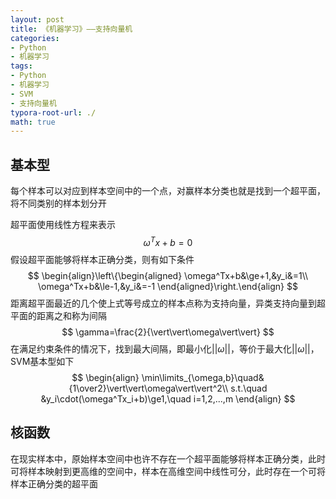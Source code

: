 ```yaml
---
layout: post
title: 《机器学习》——支持向量机
categories:
- Python
- 机器学习
tags:
- Python
- 机器学习
- SVM
- 支持向量机
typora-root-url: ./
math: true
---
```


## 基本型

每个样本可以对应到样本空间中的一个点，对赢样本分类也就是找到一个超平面，将不同类别的样本划分开

超平面使用线性方程来表示
$$
\omega^Tx+b=0
$$
假设超平面能够将样本正确分类，则有如下条件
$$
\begin{align}\left\{\begin{aligned}
\omega^Tx+b&\ge+1,&y_i&=1\\
\omega^Tx+b&\le-1,&y_i&=-1
\end{aligned}\right.\end{align}
$$
距离超平面最近的几个使上式等号成立的样本点称为支持向量，异类支持向量到超平面的距离之和称为间隔
$$
\gamma=\frac{2}{\vert\vert\omega\vert\vert}
$$
在满足约束条件的情况下，找到最大间隔，即最小化$\vert\vert\omega\vert\vert$，等价于最大化$\vert\vert\omega\vert\vert$，SVM基本型如下
$$
\begin{align}
\min\limits_{\omega,b}\quad&{1\over2}\vert\vert\omega\vert\vert^2\\
s.t.\quad &y_i\cdot(\omega^Tx_i+b)\ge1,\quad i=1,2,...,m
\end{align}
$$

## 核函数

在现实样本中，原始样本空间中也许不存在一个超平面能够将样本正确分类，此时可将样本映射到更高维的空间中，样本在高维空间中线性可分，此时存在一个可将样本正确分类的超平面
